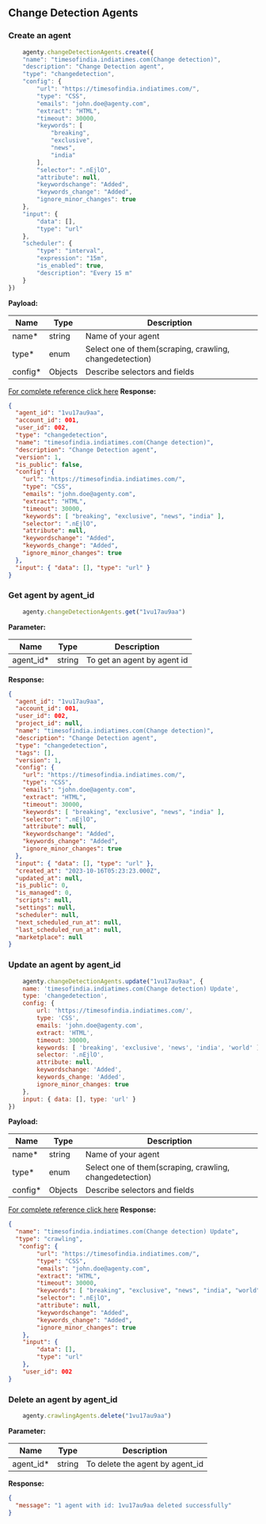 ## Change Detection Agents

### Create an agent
```js
    agenty.changeDetectionAgents.create({
    "name": "timesofindia.indiatimes.com(Change detection)",
    "description": "Change Detection agent",
    "type": "changedetection",
    "config": {
        "url": "https://timesofindia.indiatimes.com/",
        "type": "CSS",
        "emails": "john.doe@agenty.com",
        "extract": "HTML",
        "timeout": 30000,
        "keywords": [
            "breaking",
            "exclusive",
            "news",
            "india"
        ],
        "selector": ".nEjlO",
        "attribute": null,
        "keywordschange": "Added",
        "keywords_change": "Added",
        "ignore_minor_changes": true
    },
    "input": {
        "data": [],
        "type": "url"
    },
    "scheduler": {
        "type": "interval",
        "expression": "15m",
        "is_enabled": true,
        "description": "Every 15 m"
    }
})
```
**Payload:**

| Name    | Type    | Description                                             |
| ------- | ------- | ------------------------------------------------------- |
| name*   | string  | Name of your agent                                      |
| type*   | enum    | Select one of them(scraping, crawling, changedetection) |
| config* | Objects | Describe selectors and fields                           |

[For complete reference click here](https://agenty.com/docs/api#tag/Agents/operation/AgentsController_createAgent)
**Response:**
```json
{
  "agent_id": "1vu17au9aa",
  "account_id": 001,
  "user_id": 002,
  "type": "changedetection",
  "name": "timesofindia.indiatimes.com(Change detection)",
  "description": "Change Detection agent",
  "version": 1,
  "is_public": false,
  "config": {
    "url": "https://timesofindia.indiatimes.com/",
    "type": "CSS",
    "emails": "john.doe@agenty.com",
    "extract": "HTML",
    "timeout": 30000,
    "keywords": [ "breaking", "exclusive", "news", "india" ],
    "selector": ".nEjlO",
    "attribute": null,
    "keywordschange": "Added",
    "keywords_change": "Added",
    "ignore_minor_changes": true
  },
  "input": { "data": [], "type": "url" }
}
```

### Get agent by agent_id
```js
    agenty.changeDetectionAgents.get("1vu17au9aa")
```
**Parameter:**

| Name      | Type   | Description                 |
| --------- | ------ | --------------------------- |
| agent_id* | string | To get an agent by agent id |

**Response:**
```json
{
  "agent_id": "1vu17au9aa",
  "account_id": 001,
  "user_id": 002,
  "project_id": null,
  "name": "timesofindia.indiatimes.com(Change detection)",
  "description": "Change Detection agent",
  "type": "changedetection",
  "tags": [],
  "version": 1,
  "config": {
    "url": "https://timesofindia.indiatimes.com/",
    "type": "CSS",
    "emails": "john.doe@agenty.com",
    "extract": "HTML",
    "timeout": 30000,
    "keywords": [ "breaking", "exclusive", "news", "india" ],
    "selector": ".nEjlO",
    "attribute": null,
    "keywordschange": "Added",
    "keywords_change": "Added",
    "ignore_minor_changes": true
  },
  "input": { "data": [], "type": "url" },
  "created_at": "2023-10-16T05:23:23.000Z",
  "updated_at": null,
  "is_public": 0,
  "is_managed": 0,
  "scripts": null,
  "settings": null,
  "scheduler": null,
  "next_scheduled_run_at": null,
  "last_scheduled_run_at": null,
  "marketplace": null
}
```

### Update an agent by agent_id
```js
    agenty.changeDetectionAgents.update("1vu17au9aa", {
    name: 'timesofindia.indiatimes.com(Change detection) Update',
    type: 'changedetection',
    config: {
        url: 'https://timesofindia.indiatimes.com/',
        type: 'CSS',
        emails: 'john.doe@agenty.com',
        extract: 'HTML',
        timeout: 30000,
        keywords: [ 'breaking', 'exclusive', 'news', 'india', 'world' ],
        selector: '.nEjlO',
        attribute: null,
        keywordschange: 'Added',
        keywords_change: 'Added',
        ignore_minor_changes: true
    },
    input: { data: [], type: 'url' }
})
```
**Payload:**

| Name    | Type    | Description                                             |
| ------- | ------- | ------------------------------------------------------- |
| name*   | string  | Name of your agent                                      |
| type*   | enum    | Select one of them(scraping, crawling, changedetection) |
| config* | Objects | Describe selectors and fields                           |

[For complete reference click here](https://agenty.com/docs/api#tag/Agents/operation/AgentsController_updateAgent)
**Response:**
```json
{
  "name": "timesofindia.indiatimes.com(Change detection) Update",
  "type": "crawling",
   "config": {
        "url": "https://timesofindia.indiatimes.com/",
        "type": "CSS",
        "emails": "john.doe@agenty.com",
        "extract": "HTML",
        "timeout": 30000,
        "keywords": [ "breaking", "exclusive", "news", "india", "world" ],
        "selector": ".nEjlO",
        "attribute": null,
        "keywordschange": "Added",
        "keywords_change": "Added",
        "ignore_minor_changes": true
    },
    "input": {
        "data": [],
        "type": "url"
    },
    "user_id": 002
}
```

### Delete an agent by agent_id
```js
    agenty.crawlingAgents.delete("1vu17au9aa")
```

**Parameter:**

| Name      | Type   | Description                     |
| --------- | ------ | ------------------------------- |
| agent_id* | string | To delete the agent by agent_id |


**Response:**
```json
{
  "message": "1 agent with id: 1vu17au9aa deleted successfully"
}